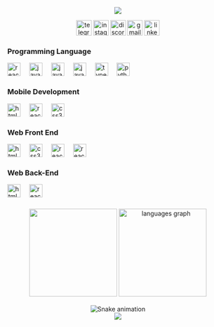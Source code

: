 <p align="center">
<img src="https://capsule-render.vercel.app/api?type=waving&animation=twinkling&color=F85D7F&fontColor=F8D866&height=200&section=header&text=Hi!👋&fontAlign=20&fontAlignY=40" />
</p>

<div align="center">
  <img src="https://img.shields.io/static/v1?message=Telegram&logo=telegram&label=&color=F85D7F&logoColor=white&labelColor=&style=for-the-badge" height="35" alt="telegram logo"  />
  <img src="https://img.shields.io/static/v1?message=Instagram&logo=instagram&label=&color=F85D7F&logoColor=white&labelColor=&style=for-the-badge" height="35" alt="instagram logo"  />
  <img src="https://img.shields.io/static/v1?message=Discord&logo=discord&label=&color=F85D7F&logoColor=white&labelColor=&style=for-the-badge" height="35" alt="discord logo"  />
  <img src="https://img.shields.io/static/v1?message=Gmail&logo=gmail&label=&color=F85D7F&logoColor=white&labelColor=&style=for-the-badge" height="35" alt="gmail logo"  />
  <img src="https://img.shields.io/static/v1?message=LinkedIn&logo=linkedin&label=&color=F85D7F&logoColor=white&labelColor=&style=for-the-badge" height="35" alt="linkedin logo"  />
</div>

### Programming Language

<div align="left">
  <img src="https://cdn.jsdelivr.net/gh/devicons/devicon/icons/java/java-original.svg" height="30" alt="react logo"  />
  <img width="12" />
  <img src="https://cdn.jsdelivr.net/gh/devicons/devicon/icons/kotlin/kotlin-original.svg" height="30" alt="javascript logo"  />
  <img width="12" />
  <img src="https://cdn.jsdelivr.net/gh/devicons/devicon/icons/dart/dart-original.svg" height="30" alt="javascript logo"  />
  <img width="12" />
  <img src="https://cdn.jsdelivr.net/gh/devicons/devicon/icons/javascript/javascript-original.svg" height="30" alt="javascript logo"  />
  <img width="12" />
  <img src="https://cdn.jsdelivr.net/gh/devicons/devicon/icons/php/php-original.svg" height="30" alt="typescript logo"  />
  <img width="12" />
  <img src="https://cdn.jsdelivr.net/gh/devicons/devicon/icons/python/python-original.svg" height="30" alt="python logo"  />
</div>

### Mobile Development

<div align="left">
  <img src="https://cdn.jsdelivr.net/gh/devicons/devicon/icons/android/android-original.svg" height="30" alt="html5 logo"  />
  <img width="12" />
  <img src="https://cdn.jsdelivr.net/gh/devicons/devicon/icons/jetpackcompose/jetpackcompose-original.svg" height="30" alt="react logo"  />
  <img width="12" />
  <img src="https://cdn.jsdelivr.net/gh/devicons/devicon/icons/flutter/flutter-original.svg" height="30" alt="css3 logo"  />
  <img width="12" />
</div>

### Web Front End

<div align="left">
  <img src="https://cdn.jsdelivr.net/gh/devicons/devicon/icons/html5/html5-original.svg" height="30" alt="html5 logo"  />
  <img width="12" />
  <img src="https://cdn.jsdelivr.net/gh/devicons/devicon/icons/css3/css3-original.svg" height="30" alt="css3 logo"  />
  <img width="12" />
  <img src="https://cdn.jsdelivr.net/gh/devicons/devicon/icons/react/react-original.svg" height="30" alt="react logo"  />
  <img width="12" />
  <img src="https://cdn.jsdelivr.net/gh/devicons/devicon/icons/nextjs/nextjs-original.svg" height="30" alt="react logo"  />
  <img width="12" />
</div>

### Web Back-End

<div align="left">
  <img src="https://cdn.jsdelivr.net/gh/devicons/devicon/icons/spring/spring-original.svg" height="30" alt="html5 logo"  />
  <img width="12" />
  <img src="https://cdn.jsdelivr.net/gh/devicons/devicon/icons/laravel/laravel-original.svg" height="30" alt="react logo"  />
  <img width="12" />
</div>

###

<div align="center">
<img src="https://github-readme-stats.vercel.app/api?username=aryatripm&show_icons=true&include_all_commits=true&count_private=true&theme=tokyonight&hide_border=true&bg_color=1F222E&title_color=F85D7F&icon_color=F8D866&disable_animations=false" height="200" />
<img src="https://github-readme-stats.vercel.app/api/top-langs?locale=en&hide_title=true&card_width=320&langs_count=5&theme=tokyonight&hide_border=true&bg_color=1F222E&title_color=F85D7F&icon_color=F8D866&disable_animations=false&username=aryatripm" height="200" alt="languages graph"  />
</div>
</br>
<div align="center">
<img src="https://github.com/aryatripm/aryatripm/blob/output/github-contribution-grid-snake.svg" alt="Snake animation" />
</div>
<div align="center">
<img src="https://media.giphy.com/media/rTnoTuupwRowE/giphy.gif" />
</div>
